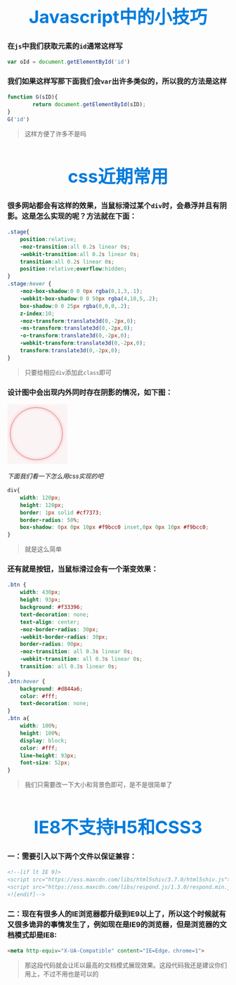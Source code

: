 <h1 style="font-size: 40px;text-align:center;color: #007cdc;">
    Javascript中的小技巧
</h1>

### 在`js`中我们获取元素的`id`通常这样写

````js
var oId = document.getElementById('id')
````

### 我们如果这样写那下面我们会`var`出许多类似的，所以我的方法是这样

````js
function G(sID){
		return document.getElementById(sID);
}
G('id')
````
> 这样方便了许多不是吗


<h1 style="font-size: 40px;text-align:center;color: #007cdc;">
    css近期常用
</h1>

### 很多网站都会有这样的效果，当鼠标滑过某个`div`时，会悬浮并且有阴影。这是怎么实现的呢？方法就在下面：

````css
.stage{
	position:relative;
	-moz-transition:all 0.2s linear 0s;
	-webkit-transition:all 0.2s linear 0s;
	transition:all 0.2s linear 0s;
	position:relative;overflow:hidden;
}
.stage:hover {
	-moz-box-shadow:0 0 0px rgba(0,1,3,.1);
	-webkit-box-shadow:0 0 50px rgba(4,10,5,.2);
	box-shadow:0 0 25px rgba(0,0,0,.2);
	z-index:10;
	-moz-transform:translate3d(0,-2px,0);
	-ms-transform:translate3d(0,-2px,0);
	-o-transform:translate3d(0,-2px,0);
	-webkit-transform:translate3d(0,-2px,0);
	transform:translate3d(0,-2px,0);
}
````

> 只要给相应`div`添加此`class`即可


### 设计图中会出现内外同时存在阴影的情况，如下图：

![内外阴影效果图](https://raw.githubusercontent.com/forevertyler/images/master/boxshadow.png)

*下面我们看一下怎么用css实现的吧*

````css
div{
	width: 120px;
	height: 120px;
	border: 1px solid #cf7373;
	border-radius: 50%;
	box-shadow: 0px 0px 10px #f9bcc0 inset,0px 0px 10px #f9bcc0;
}
````

>就是这么简单


### 还有就是按钮，当鼠标滑过会有一个渐变效果：

````css
.btn {
    width: 430px;
    height: 93px;
    background: #f33396;
    text-decoration: none;
    text-align: center;
    -moz-border-radius: 30px;
    -webkit-border-radius: 30px;
    border-radius: 90px;
    -moz-transition: all 0.3s linear 0s;
    -webkit-transition: all 0.3s linear 0s;
    transition: all 0.3s linear 0s;
}
.btn:hover {
    background: #d844a6;
    color: #fff;
    text-decoration: none;
}
.btn a{
	width: 100%;
	height: 100%;
	display: block;
	color: #fff;
	line-height: 93px;
	font-size: 52px;
}
````


>我们只需要改一下大小和背景色即可，是不是很简单了



<h1 style="font-size: 40px;text-align:center;color: #007cdc;">
    IE8不支持H5和CSS3
</h1>

###  一：需要引入以下两个文件以保证兼容：

````HTML
<!--[if lt IE 9]>
<script src="https://oss.maxcdn.com/libs/html5shiv/3.7.0/html5shiv.js"></script>
<script src="https://oss.maxcdn.com/libs/respond.js/1.3.0/respond.min.js"></script>
<![endif]-->
````

### 二：现在有很多人的IE浏览器都升级到IE9以上了，所以这个时候就有又很多诡异的事情发生了，例如现在是IE9的浏览器，但是浏览器的文档模式却是IE8:

````HTML
<meta http-equiv="X-UA-Compatible" content="IE=Edge，chrome=1">
````

>那这段代码就会让IE以最高的文档模式展现效果。这段代码我还是建议你们用上，不过不用也是可以的
